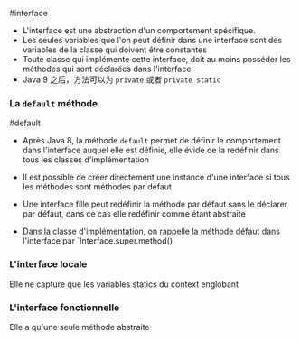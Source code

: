 #interface 

- L'interface est une abstraction d'un comportement spécifique.
- Les seules variables que l'on peut définir dans une interface sont des variables de la classe qui doivent être constantes 
- Toute classe qui implémente cette interface, doit au moins posséder les méthodes qui sont déclarées dans l'interface
- Java 9 之后，方法可以为 `private` 或者 `private static`

### La `default` méthode
#default

- Après Java 8, la méthode `default` permet de définir le comportement dans l'interface auquel elle est définie, elle évide de la redéfinir dans tous les classes d'implémentation 

- Il est possible de créer directement une instance d'une interface si tous les méthodes sont méthodes par défaut
- Une interface fille peut redéfinir la méthode par défaut sans le déclarer par défaut, dans ce cas elle redéfinir comme étant abstraite

- Dans la classe d'implémentation, on rappelle la méthode défaut dans l'interface par `Interface.super.method()

### L'interface locale

Elle ne capture que les variables statics du context englobant

### L'interface fonctionnelle

Elle a qu'une seule méthode abstraite
